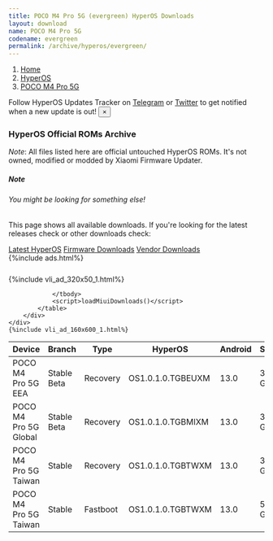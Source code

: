 ```yaml
---
title: POCO M4 Pro 5G (evergreen) HyperOS Downloads
layout: download
name: POCO M4 Pro 5G
codename: evergreen
permalink: /archive/hyperos/evergreen/
---
```

<nav aria-label="breadcrumb">
    <ol class="breadcrumb">
        <li class="breadcrumb-item"><a href="/">Home</a></li>
        <li class="breadcrumb-item"><a href="/hyperos/">HyperOS</a></li>
        <li class="breadcrumb-item active" aria-current="page"><a href="/hyperos/evergreen/">POCO M4 Pro 5G</a></li>
    </ol>
</nav>
<div class="alert alert-primary alert-dismissible fade show" role="alert">
    Follow HyperOS Updates Tracker on <a href="https://t.me/MIUIUpdatesTracker" class="alert-link">Telegram</a>
     or <a href="https://twitter.com/MiFwUpdater" class="alert-link">Twitter</a> to get notified when a new update is out!
    <button type="button" class="close" data-dismiss="alert" aria-label="Close">
        <span aria-hidden="true">&times;</span>
    </button>
</div>

### HyperOS Official ROMs Archive
*Note*: All files listed here are official untouched HyperOS ROMs. It's not owned, modified or modded by Xiaomi Firmware Updater.
<div class="card">
  <div class="card-body">
    <h5 class="card-title">Note</h5>
    <h6 class="card-subtitle mb-2 text-muted">You might be looking for something else!</h6>
    <p class="card-text">This page shows all available downloads.
     If you're looking for the latest releases check or other downloads check:</p>
    <a href="/hyperos/evergreen/" class="card-link">Latest HyperOS</a>
    <a href="/firmware/evergreen/" class="card-link">Firmware Downloads</a>
    <a href="/vendor/evergreen/" class="card-link">Vendor Downloads</a>
  </div>
</div>
{%include ads.html%}
<div class="row justify-content-center">
    <div class="col-10">
        <div class="table-responsive-md" style="margin-top: 25px;">
            {%include vli_ad_320x50_1.html%}
            <table id="miui" class="display dt-responsive nowrap compact table table-striped table-hover table-sm">
                <thead class="thead-dark">
                    <tr>
                        <th data-ref="device">Device</th>
                        <th data-ref="branch">Branch</th>
                        <th data-ref="type">Type</th>
                        <th data-ref="miui">HyperOS</th>
                        <th data-ref="android">Android</th>
                        <th data-ref="size">Size</th>
                        <th data-ref="size">Date</th>
                        <th data-ref="link">Link</th>
                    </tr>
                </thead>
                <tbody>
                <tr><td>POCO M4 Pro 5G EEA</td><td>Stable Beta</td><td>Recovery</td><td>OS1.0.1.0.TGBEUXM</td><td>13.0</td><td>3.9 GB</td><td>2024-04-03</td><td><a href="/hyperos/evergreen/stable beta/OS1.0.1.0.TGBEUXM/">Download</a></td></tr>
<tr><td>POCO M4 Pro 5G Global</td><td>Stable Beta</td><td>Recovery</td><td>OS1.0.1.0.TGBMIXM</td><td>13.0</td><td>3.9 GB</td><td>2024-03-25</td><td><a href="/hyperos/evergreen/stable beta/OS1.0.1.0.TGBMIXM/">Download</a></td></tr>
<tr><td>POCO M4 Pro 5G Taiwan</td><td>Stable</td><td>Recovery</td><td>OS1.0.1.0.TGBTWXM</td><td>13.0</td><td>3.8 GB</td><td>2024-03-18</td><td><a href="/hyperos/evergreen/stable/OS1.0.1.0.TGBTWXM/">Download</a></td></tr>
<tr><td>POCO M4 Pro 5G Taiwan</td><td>Stable</td><td>Fastboot</td><td>OS1.0.1.0.TGBTWXM</td><td>13.0</td><td>5.2 GB</td><td>2024-02-29</td><td><a href="/hyperos/evergreen/stable/OS1.0.1.0.TGBTWXM/">Download</a></td></tr>

                </tbody>
                <script>loadMiuiDownloads()</script>
            </table>
        </div>
    </div>
    {%include vli_ad_160x600_1.html%}
</div>

